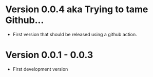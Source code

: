 # Version 0.0.4 aka Trying to tame Github...
* First version that should be released using a github action.

# Version 0.0.1 - 0.0.3
* First development version